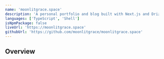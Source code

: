 ```yaml
---
name: 'moonlitgrace.space'
description: 'A personal portfolio and blog built with Next.js and Drizzle ORM. Showcasing open-source work, developer insights, and creative experiments.'
languages: ['TypeScript', 'Shell']
isNpmPackage: false
liveUrl: 'https://moonlitgrace.space'
githubUrl: 'https://github.com/moonlitgrace/moonlitgrace.space'
---
```


## Overview
